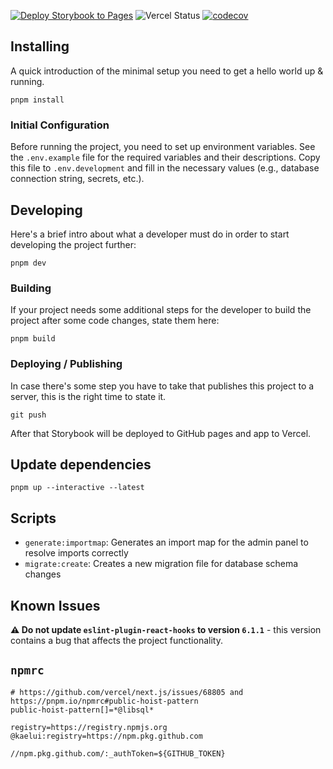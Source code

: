 [![Deploy Storybook to Pages](https://github.com/mikaelbalin/mikaelbalin.github.io/actions/workflows/storybook.yml/badge.svg?branch=main)](https://github.com/mikaelbalin/mikaelbalin.github.io/actions/workflows/storybook.yml)
![Vercel Status](https://vercelbadge.vercel.app/api/mikaelbalin/mikaelbalin.github.io?style=flat)
[![codecov](https://codecov.io/gh/mikaelbalin/mikaelbalin.github.io/branch/main/graph/badge.svg)](https://codecov.io/gh/mikaelbalin/mikaelbalin.github.io)

## Installing

A quick introduction of the minimal setup you need to get a hello world up & running.

```shell
pnpm install
```

### Initial Configuration

Before running the project, you need to set up environment variables. See the `.env.example` file for the required variables and their descriptions. Copy this file to `.env.development` and fill in the necessary values (e.g., database connection string, secrets, etc.).

## Developing

Here's a brief intro about what a developer must do in order to start developing the project further:

```shell
pnpm dev
```

### Building

If your project needs some additional steps for the developer to build the
project after some code changes, state them here:

```shell
pnpm build
```

### Deploying / Publishing

In case there's some step you have to take that publishes this project to a
server, this is the right time to state it.

```shell
git push
```

After that Storybook will be deployed to GitHub pages and app to Vercel.

## Update dependencies

```shell
pnpm up --interactive --latest
```

## Scripts

- `generate:importmap`: Generates an import map for the admin panel to resolve imports correctly
- `migrate:create`: Creates a new migration file for database schema changes

## Known Issues

**⚠️ Do not update `eslint-plugin-react-hooks` to version `6.1.1`** - this version contains a bug that affects the project functionality.

## `npmrc`

```
# https://github.com/vercel/next.js/issues/68805 and https://pnpm.io/npmrc#public-hoist-pattern
public-hoist-pattern[]=*@libsql*

registry=https://registry.npmjs.org
@kaelui:registry=https://npm.pkg.github.com

//npm.pkg.github.com/:_authToken=${GITHUB_TOKEN}
```
